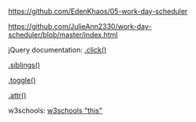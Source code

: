 https://github.com/EdenKhaos/05-work-day-scheduler

https://github.com/JulieAnn2330/work-day-scheduler/blob/master/index.html


jQuery documentation:
[.click()](https://api.jquery.com/click/)

[.siblings()](https://api.jquery.com/siblings/)

[.toggle()](https://api.jquery.com/toggleClass/)

[.attr()](https://api.jquery.com/attr/)

w3schools:
[w3schools "this"](https://www.w3schools.com/js/js_this.asp)
